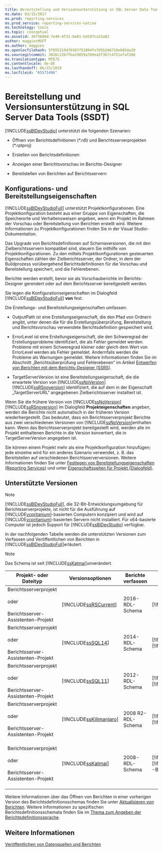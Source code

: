```yaml
---
title: Bereitstellung und Versionsunterstützung in SQL Server Data Tools (SSDT) | Microsoft-Dokumentation
ms.date: 03/15/2017
ms.prod: reporting-services
ms.prod_service: reporting-services-native
ms.technology: tools
ms.topic: conceptual
ms.assetid: 36f5686d-7e40-4f31-be81-bd197ca33a02
author: maggiesMSFT
ms.author: maggies
ms.openlocfilehash: 5f055219476507f52894fe7d5b246710e6054a20
ms.sourcegitcommit: 3026c22b7fba19059a769ea5f367c4f51efaf286
ms.translationtype: MTE75
ms.contentlocale: de-DE
ms.lasthandoff: 06/15/2019
ms.locfileid: "65571496"
---
```

# <a name="deployment-and-version-support-in-sql-server-data-tools-ssdt"></a>Bereitstellung und Versionsunterstützung in SQL Server Data Tools (SSDT)
  [!INCLUDE[ssBIDevStudio](../../includes/ssbidevstudio-md.md)] unterstützt die folgenden Szenarien:  
  
-   Öffnen von Berichtsdefinitionen (*.rdl) und Berichtsserverprojekten (\*.rptproj)  
  
-   Erstellen von Berichtsdefinitionen  
  
-   Anzeigen einer Berichtsvorschau im Berichts-Designer  
  
-   Bereitstellen von Berichten auf Berichtsservern  
  
##  <a name="bkmk_ConfigurationandDeploymentProperties"></a> Konfigurations- und Bereitstellungseigenschaften  
 [!INCLUDE[ssBIDevStudioFull](../../includes/ssbidevstudiofull-md.md)] unterstützt Projektkonfigurationen. Eine Projektkonfiguration besteht aus einer Gruppe von Eigenschaften, die Speicherorte und Verhaltensweisen angeben, wenn ein Projekt im Rahmen der Vorschau oder Bereitstellung von Berichten erstellt wird. Weitere Informationen zu Projektkonfigurationen finden Sie in der Visual Studio-Dokumentation.  
  
 Das Upgrade von Berichtsdefinitionen auf Schemaversionen, die mit den Zielberichtsservern kompatibel sind, steuern Sie mithilfe von Projektkonfigurationen. Zu den mittels Projektkonfigurationen gesteuerten Eigenschaften zählen der Zielberichtsserver, der Ordner, in dem der Buildprozess vorübergehend Berichtsdefinitionen für die Vorschau und Bereitstellung speichert, und die Fehlerebenen.  
  
 Berichte werden erstellt, bevor sie als Vorschauberichte im Berichts-Designer gerendert oder auf dem Berichtsserver bereitgestellt werden.  
  
 Sie legen die Konfigurationseigenschaften im Dialogfeld [!INCLUDE[ssBIDevStudioFull](../../includes/ssbidevstudiofull-md.md)] **von** fest.  
  
 Die Erstellungs- und Bereitstellungseigenschaften umfassen:  
  
-   OutputPath ist eine Erstellungseigenschaft, die den Pfad von Ordnern angibt, unter denen die für die Erstellungsüberprüfung, Bereitstellung und Berichtsvorschau verwendete Berichtsdefinition gespeichert wird.  
  
-   ErrorLevel ist eine Erstellungseigenschaft, die den Schweregrad der Erstellungsprobleme identifiziert, die als Fehler gemeldet werden. Probleme mit einem Schweregrad kleiner oder gleich dem Wert von ErrorLevel werden als Fehler gemeldet. Andernfalls werden die Probleme als Warnungen gemeldet. Weitere Informationen finden Sie im Abschnitt „Berichtsüberprüfung und Fehlerebenen“ im Artikel [Entwerfen von Berichten mit dem Berichts-Designer &#40;SSRS&#41;](../../reporting-services/tools/design-reporting-services-paginated-reports-with-report-designer-ssrs.md).  
  
-   TargetServerVersion ist eine Bereitstellungseigenschaft, die die erwartete Version von [!INCLUDE[ssNoVersion](../../includes/ssnoversion-md.md)] [!INCLUDE[ssRSnoversion](../../includes/ssrsnoversion-md.md)] identifiziert, die auf dem in der Eigenschaft „TargetServerURL“ angegebenen Zielberichtsserver installiert ist.  
  
 Wenn Sie die frühere Version von [!INCLUDE[ssNoVersion](../../includes/ssnoversion-md.md)] [!INCLUDE[ssRSnoversion](../../includes/ssrsnoversion-md.md)] im Dialogfeld **Projekteigenschaften** angeben, werden die Berichte nicht automatisch in der früheren Version wiederhergestellt. Das bedeutet, dass ein Berichtsserverprojekt Berichte aus zwei verschiedenen Versionen von [!INCLUDE[ssNoVersion](../../includes/ssnoversion-md.md)]enthalten kann. Wenn das Berichtsserverprojekt bereitgestellt wird, werden alle im Projekt enthaltenen Berichte in die Version konvertiert, die in TargetServerVersion angegeben ist.  
  
 Sie können einem Projekt mehr als eine Projektkonfiguration hinzufügen; jede einzelne wird für ein anderes Szenario verwendet, z. B. das Bereitstellen auf verschiedenen Berichtsserverversionen. Weitere Informationen finden Sie unter [Festlegen von Bereitstellungseigenschaften &#40;Reporting Services&#41;](../../reporting-services/tools/set-deployment-properties-reporting-services.md) und unter [Eigenschaftsseiten für Projekt &#40;Dialogfeld&#41;](../../reporting-services/tools/project-property-pages-dialog-box.md).  
  
##  <a name="bkmk_SupportedVersions"></a> Unterstützte Versionen  
  
> [!NOTE]  
>  [!INCLUDE[ssBIDevStudioFull](../../includes/ssbidevstudiofull-md.md)], die 32-Bit-Entwicklungsumgebung für Berichtsserverprojekte, ist nicht für die Ausführung auf [!INCLUDE[vcpritanium](../../includes/vcpritanium-md.md)]-basierten Computern konzipiert und wird auf [!INCLUDE[vcpritanium](../../includes/vcpritanium-md.md)]-basierten Servern nicht installiert. Für x64-basierte Computer ist jedoch Support für [!INCLUDE[ssBIDevStudio](../../includes/ssbidevstudio-md.md)] verfügbar.  
  
 In der nachfolgenden Tabelle werden die unterstützten Versionen zum Verfassen und Veröffentlichen von Berichten in [!INCLUDE[ssBIDevStudioFull](../../includes/ssbidevstudiofull-md.md)]erläutert.  
  
> [!NOTE]  
>  Das Schema ist seit [!INCLUDE[ssKatmai](../../includes/sskatmai-md.md)]unverändert.  
  
|Projekt- oder Dateityp|Versionsoptionen|Berichte verfassen|Veröffentlichen von Berichten|Hinweise|  
|--------------------------|-------------|--------------------|---------------------|-----------|  
|Berichtsserverprojekt<br /><br /> oder<br /><br /> Berichtsserver-Assistenten-Projekt|[!INCLUDE[ssRSCurrent](../../includes/ssrscurrent-md.md)]|2016-RDL-Schema|[!INCLUDE[ssRSCurrent](../../includes/ssrscurrent-md.md)]||  
|Berichtsserverprojekt<br /><br /> oder<br /><br /> Berichtsserver-Assistenten-Projekt|[!INCLUDE[ssSQL14](../../includes/sssql14-md.md)]|2014-RDL-Schema|[!INCLUDE[ssSQL14](../../includes/sssql14-md.md)] [!INCLUDE[ssRSnoversion](../../includes/ssrsnoversion-md.md)]||  
|Berichtsserverprojekt<br /><br /> oder<br /><br /> Berichtsserver-Assistenten-Projekt|[!INCLUDE[ssSQL11](../../includes/sssql11-md.md)]|2012-RDL-Schema|[!INCLUDE[ssSQL11](../../includes/sssql11-md.md)] [!INCLUDE[ssRSnoversion](../../includes/ssrsnoversion-md.md)]||  
|Berichtsserverprojekt<br /><br /> oder<br /><br /> Berichtsserver-Assistenten-Projekt|[!INCLUDE[ssKilimanjaro](../../includes/sskilimanjaro-md.md)]|2008 R2-RDL-Schema|[!INCLUDE[ssKilimanjaro](../../includes/sskilimanjaro-md.md)] [!INCLUDE[ssRSnoversion](../../includes/ssrsnoversion-md.md)]||  
|Berichtsserverprojekt<br /><br /> oder<br /><br /> Berichtsserver-Assistenten-Projekt|[!INCLUDE[ssKatmai](../../includes/sskatmai-md.md)]|2008-RDL-Schema|[!INCLUDE[ssKatmai](../../includes/sskatmai-md.md)] [!INCLUDE[ssRSnoversion](../../includes/ssrsnoversion-md.md)] -Berichtsserver|Aktualisiert 2003 RDL und 2005 RDL lokal auf das 2008 RDL-Schema.|  
  
 Weitere Informationen über das Öffnen von Berichten in einer vorherigen Version des Berichtsdefinitionsschemas finden Sie unter [Aktualisieren von Berichten](../../reporting-services/install-windows/upgrade-reports.md). Weitere Informationen zu spezifischen Berichtsdefinitionsschemata finden Sie im [Thema zum Angeben der Berichtsdefinitionssprache](https://go.microsoft.com/fwlink/?linkid=116865).  
  
## <a name="see-also"></a>Weitere Informationen  
 [Veröffentlichen von Datenquellen und Berichten](../../reporting-services/reports/publishing-data-sources-and-reports.md)  
  
  
